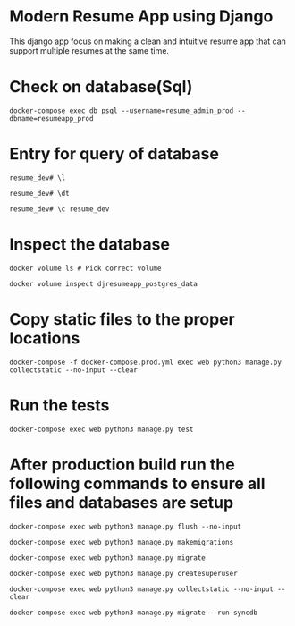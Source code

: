 # Modern Resume App using Django
This django app focus on making a clean and intuitive resume app that can support multiple resumes at the same time.


# Check on database(Sql)
`docker-compose exec db psql --username=resume_admin_prod --dbname=resumeapp_prod`

# Entry for query of database
`resume_dev# \l`

`resume_dev# \dt`

`resume_dev# \c resume_dev`

# Inspect the database
`docker volume ls # Pick correct volume`

`docker volume inspect djresumeapp_postgres_data`

# Copy static files to the proper locations
`docker-compose -f docker-compose.prod.yml exec web python3 manage.py collectstatic --no-input --clear`

# Run the tests
`docker-compose exec web python3 manage.py test`

# After production build run the following commands to ensure all files and databases are setup
`docker-compose exec web python3 manage.py flush --no-input`

`docker-compose exec web python3 manage.py makemigrations`

`docker-compose exec web python3 manage.py migrate`

`docker-compose exec web python3 manage.py createsuperuser`

`docker-compose exec web python3 manage.py collectstatic --no-input --clear`

`docker-compose exec web python3 manage.py migrate --run-syncdb`

